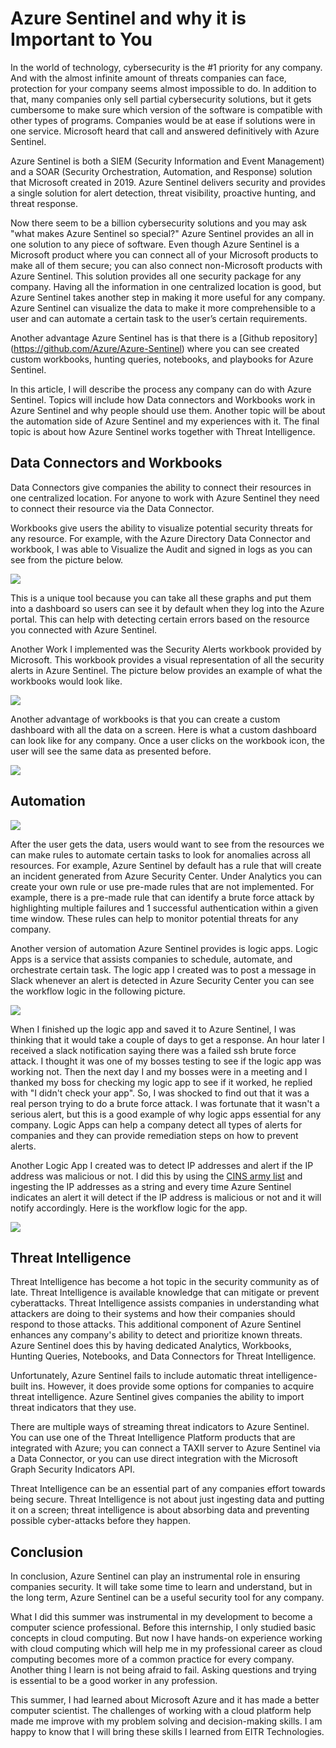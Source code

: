 # Azure Sentinel and why it is Important to You 
In the world of technology, cybersecurity is the #1 priority for any company. And with the almost infinite amount of threats companies can face, protection for your company seems almost impossible to do. In addition to that, many companies only sell partial cybersecurity solutions, but it gets cumbersome to make sure which version of the software is compatible with other types of programs. Companies would be at ease if solutions were in one service. Microsoft heard that call and answered definitively with Azure Sentinel.

Azure Sentinel is both a SIEM (Security Information and Event Management) and a SOAR (Security Orchestration, Automation, and Response) solution that Microsoft created in 2019. Azure Sentinel delivers security and provides a single solution for alert detection, threat visibility, proactive hunting, and threat response.

Now there seem to be a billion cybersecurity solutions and you may ask "what makes Azure Sentinel so special?" Azure Sentinel provides an all in one solution to any piece of software. Even though Azure Sentinel is a Microsoft product where you can connect all of your Microsoft products to make all of them secure; you can also connect non-Microsoft products with Azure Sentinel. This solution provides all one security package for any company. Having all the information in one centralized location is good, but Azure Sentinel takes another step in making it more useful for any company. Azure Sentinel can visualize the data to make it more comprehensible to a user and can automate a certain task to the user’s certain requirements.

Another advantage Azure Sentinel has is that there is a [Github repository] (https://github.com/Azure/Azure-Sentinel) where you can see created custom workbooks, hunting queries, notebooks, and playbooks for Azure Sentinel.

In this article, I will describe the process any company can do with Azure Sentinel. Topics will include how Data connectors and Workbooks work in Azure Sentinel and why people should use them. Another topic will be about the automation side of Azure Sentinel and my experiences with it. The final topic is about how Azure Sentinel works together with Threat Intelligence.

## Data Connectors and Workbooks

Data Connectors give companies the ability to connect their resources in one centralized location. For anyone to work with Azure Sentinel they need to connect their resource via the Data Connector.

Workbooks give users the ability to visualize potential security threats for any resource. For example, with the Azure Directory Data Connector and workbook, I was able to Visualize the Audit and signed in logs as you can see from the picture below.

![](images/graph.PNG)

This is a unique tool because you can take all these graphs and put them into a dashboard so users can see it by default when they log into the Azure portal. This can help with detecting certain errors based on the resource you connected with Azure Sentinel. 

Another Work I implemented was the Security Alerts workbook provided by Microsoft. This workbook provides a visual representation of all the security alerts in Azure Sentinel. The picture below provides an example of what the workbooks would look like.

![](images/security.PNG)

Another advantage of workbooks is that you can create a custom dashboard with all the data on a screen. Here is what a custom dashboard can look like for any company. Once a user clicks on the workbook icon, the user will see the same data as presented before.

![](images/dashboard.PNG)

## Automation
![](images/analytics.PNG)

After the user gets the data, users would want to see from the resources we can make rules to automate certain tasks to look for anomalies across all resources. For example, Azure Sentinel by default has a rule that will create an incident generated from Azure Security Center. Under Analytics you can create your own rule or use pre-made rules that are not implemented. For example, there is a pre-made rule that can identify a brute force attack by highlighting multiple failures and 1 successful authentication within a given time window. These rules can help to monitor potential threats for any company.

Another version of automation Azure Sentinel provides is logic apps. Logic Apps is a service that assists companies to schedule, automate, and orchestrate certain task. The logic app I created was to post a message in Slack whenever an alert is detected in Azure Security Center you can see the workflow logic in the following picture.

![](images/logicapp.PNG)

When I finished up the logic app and saved it to Azure Sentinel, I was thinking that it would take a couple of days to get a response. An hour later I received a slack notification saying there was a failed ssh brute force attack. I thought it was one of my bosses testing to see if the logic app was working not. Then the next day I and my bosses were in a meeting and I thanked my boss for checking my logic app to see if it worked, he replied with "I didn't check your app". So, I was shocked to find out that it was a real person trying to do a brute force attack. I was fortunate that it wasn't a serious alert, but this is a good example of why logic apps essential for any company. Logic Apps can help a company detect all types of alerts for companies and they can provide remediation steps on how to prevent alerts.

Another Logic App I created was to detect IP addresses and alert if the IP address was malicious or not. I did this by using the [CINS army list](http://cinsscore.com/list/ci-badguys.txt) and ingesting the IP addresses as a string and every time Azure Sentinel indicates an alert it will detect if the IP address is malicious or not and it will notify accordingly. Here is the workflow logic for the app.

![](images/ip.PNG)

## Threat Intelligence

Threat Intelligence has become a hot topic in the security community as of late. Threat Intelligence is available knowledge that can mitigate or prevent cyberattacks. Threat Intelligence assists companies in understanding what attackers are doing to their systems and how their companies should respond to those attacks. This additional component of Azure Sentinel enhances any company's ability to detect and prioritize known threats. Azure Sentinel does this by having dedicated Analytics, Workbooks, Hunting Queries, Notebooks, and Data Connectors for Threat Intelligence.

Unfortunately, Azure Sentinel fails to include automatic threat intelligence-built ins. However, it does provide some options for companies to acquire threat intelligence. Azure Sentinel gives companies the ability to import threat indicators that they use.

There are multiple ways of streaming threat indicators to Azure Sentinel. You can use one of the Threat Intelligence Platform products that are integrated with Azure; you can connect a TAXII server to Azure Sentinel via a Data Connector, or you can use direct integration with the Microsoft Graph Security Indicators API.

Threat Intelligence can be an essential part of any companies effort towards being secure. Threat Intelligence is not about just ingesting data and putting it on a screen; threat intelligence is about absorbing data and preventing possible cyber-attacks before they happen.

## Conclusion
In conclusion, Azure Sentinel can play an instrumental role in ensuring companies security.  It will take some time to learn and understand, but in the long term, Azure Sentinel can be a useful security tool for any company.

What I did this summer was instrumental in my development to become a computer science professional. Before this internship, I only studied basic concepts in cloud computing. But now I have hands-on experience working with cloud computing which will help me in my professional career as cloud computing becomes more of a common practice for every company. Another thing I learn is not being afraid to fail. Asking questions and trying is essential to be a good worker in any profession.

This summer, I had learned about Microsoft Azure and it has made a better computer scientist. The challenges of working with a cloud platform help made me improve with my problem solving and decision-making skills. I am happy to know that I will bring these skills I learned from EITR Technologies.  
